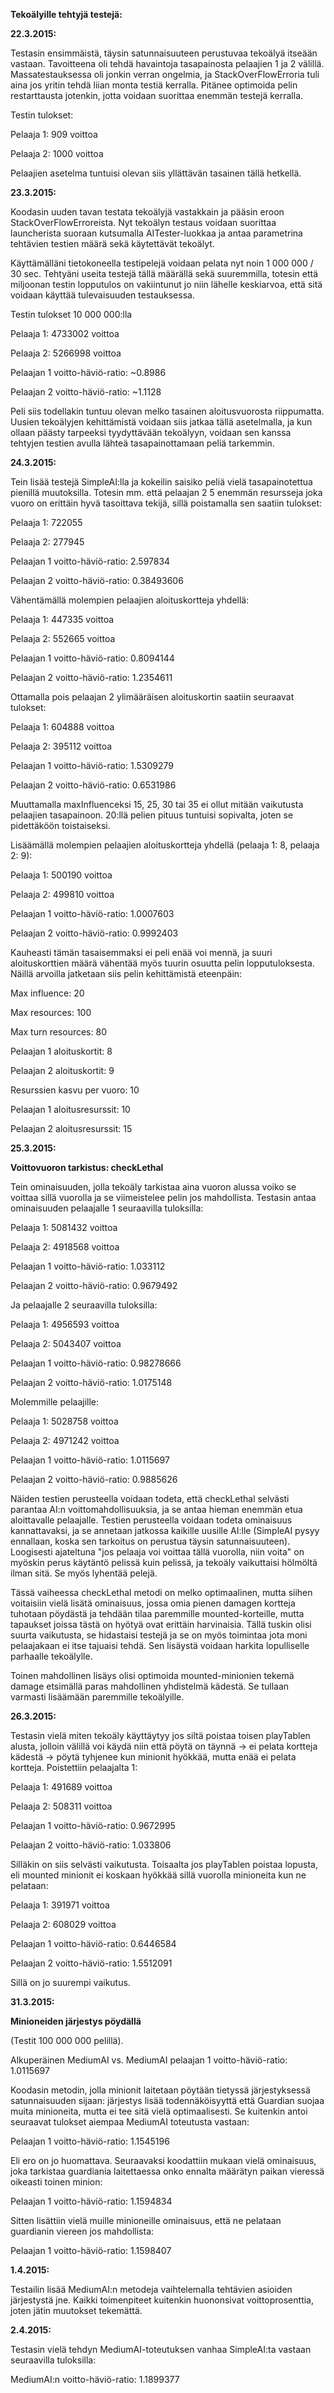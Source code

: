 **Tekoälyille tehtyjä testejä:**

**22.3.2015:**

Testasin ensimmäistä, täysin satunnaisuuteen perustuvaa tekoälyä itseään vastaan. Tavoitteena oli tehdä havaintoja
tasapainosta pelaajien 1 ja 2 välillä. Massatestauksessa oli jonkin verran ongelmia, ja StackOverFlowErroria tuli
aina jos yritin tehdä liian monta testiä kerralla. Pitänee optimoida pelin restarttausta jotenkin, jotta voidaan
suorittaa enemmän testejä kerralla.

Testin tulokset:

Pelaaja 1: 909 voittoa

Pelaaja 2: 1000 voittoa

Pelaajien asetelma tuntuisi olevan siis yllättävän tasainen tällä hetkellä.

**23.3.2015:**

Koodasin uuden tavan testata tekoälyjä vastakkain ja pääsin eroon StackOverFlowErroreista. Nyt tekoälyn testaus
voidaan suorittaa launcherista suoraan kutsumalla AITester-luokkaa ja antaa parametrina tehtävien testien määrä sekä
käytettävät tekoälyt.

Käyttämälläni tietokoneella testipelejä voidaan pelata nyt noin 1 000 000 / 30 sec. Tehtyäni useita testejä tällä määrällä
sekä suuremmilla, totesin että miljoonan testin lopputulos on vakiintunut jo niin lähelle keskiarvoa, että sitä voidaan
käyttää tulevaisuuden testauksessa.

Testin tulokset 10 000 000:lla

Pelaaja 1: 4733002 voittoa

Pelaaja 2: 5266998 voittoa

Pelaajan 1 voitto-häviö-ratio: ~0.8986

Pelaajan 2 voitto-häviö-ratio: ~1.1128

Peli siis todellakin tuntuu olevan melko tasainen aloitusvuorosta riippumatta. Uusien tekoälyjen kehittämistä voidaan siis
jatkaa tällä asetelmalla, ja kun ollaan päästy tarpeeksi tyydyttävään tekoälyyn, voidaan sen kanssa tehtyjen testien avulla
lähteä tasapainottamaan peliä tarkemmin.

**24.3.2015:**

Tein lisää testejä SimpleAI:lla ja kokeilin saisiko peliä vielä tasapainotettua pienillä muutoksilla. Totesin mm. että 
pelaajan 2 5 enemmän resursseja joka vuoro on erittäin hyvä tasoittava tekijä, sillä poistamalla sen saatiin tulokset:

Pelaaja 1: 722055

Pelaaja 2: 277945

Pelaajan 1 voitto-häviö-ratio: 2.597834

Pelaajan 2 voitto-häviö-ratio: 0.38493606

Vähentämällä molempien pelaajien aloituskortteja yhdellä:

Pelaaja 1: 447335 voittoa

Pelaaja 2: 552665 voittoa

Pelaajan 1 voitto-häviö-ratio: 0.8094144

Pelaajan 2 voitto-häviö-ratio: 1.2354611

Ottamalla pois pelaajan 2 ylimääräisen aloituskortin saatiin seuraavat tulokset:

Pelaaja 1: 604888 voittoa

Pelaaja 2: 395112 voittoa

Pelaajan 1 voitto-häviö-ratio: 1.5309279

Pelaajan 2 voitto-häviö-ratio: 0.6531986

Muuttamalla maxInfluenceksi 15, 25, 30 tai 35 ei ollut mitään vaikutusta pelaajien tasapainoon. 20:llä pelien pituus tuntuisi
sopivalta, joten se pidettäköön toistaiseksi.

Lisäämällä molempien pelaajien aloituskortteja yhdellä (pelaaja 1: 8, pelaaja 2: 9):

Pelaaja 1: 500190 voittoa

Pelaaja 2: 499810 voittoa

Pelaajan 1 voitto-häviö-ratio: 1.0007603

Pelaajan 2 voitto-häviö-ratio: 0.9992403

Kauheasti tämän tasaisemmaksi ei peli enää voi mennä, ja suuri aloituskorttien määrä vähentää myös tuurin osuutta pelin 
lopputuloksesta. Näillä arvoilla jatketaan siis pelin kehittämistä eteenpäin:

Max influence: 20

Max resources: 100

Max turn resources: 80

Pelaajan 1 aloituskortit: 8

Pelaajan 2 aloituskortit: 9

Resurssien kasvu per vuoro: 10

Pelaajan 1 aloitusresurssit: 10

Pelaajan 2 aloitusresurssit: 15

**25.3.2015:**

**Voittovuoron tarkistus: checkLethal**

Tein ominaisuuden, jolla tekoäly tarkistaa aina vuoron alussa voiko se voittaa sillä vuorolla ja se viimeistelee 
pelin jos mahdollista. Testasin antaa ominaisuuden pelaajalle 1 seuraavilla tuloksilla:

Pelaaja 1: 5081432 voittoa

Pelaaja 2: 4918568 voittoa

Pelaajan 1 voitto-häviö-ratio: 1.033112

Pelaajan 2 voitto-häviö-ratio: 0.9679492

Ja pelaajalle 2 seuraavilla tuloksilla:

Pelaaja 1: 4956593 voittoa

Pelaaja 2: 5043407 voittoa

Pelaajan 1 voitto-häviö-ratio: 0.98278666

Pelaajan 2 voitto-häviö-ratio: 1.0175148

Molemmille pelaajille:

Pelaaja 1: 5028758 voittoa

Pelaaja 2: 4971242 voittoa

Pelaajan 1 voitto-häviö-ratio: 1.0115697

Pelaajan 2 voitto-häviö-ratio: 0.9885626

Näiden testien perusteella voidaan todeta, että checkLethal selvästi parantaa AI:n voittomahdollisuuksia, ja se antaa 
hieman enemmän etua aloittavalle pelaajalle. Testien perusteella voidaan todeta ominaisuus kannattavaksi, ja se annetaan
jatkossa kaikille uusille AI:lle (SimpleAI pysyy ennallaan, koska sen tarkoitus on perustua täysin satunnaisuuteen). 
Loogisesti ajateltuna "jos pelaaja voi voittaa tällä vuorolla, niin voita" on myöskin perus käytäntö pelissä kuin pelissä,
ja tekoäly vaikuttaisi hölmöltä ilman sitä. Se myös lyhentää pelejä.

Tässä vaiheessa checkLethal metodi on melko optimaalinen, mutta siihen voitaisiin vielä lisätä ominaisuus, jossa omia
pienen damagen kortteja tuhotaan pöydästä ja tehdään tilaa paremmille mounted-korteille, mutta tapaukset joissa tästä
on hyötyä ovat erittäin harvinaisia. Tällä tuskin olisi suurta vaikutusta, se hidastaisi testejä ja se on myös toimintaa
jota moni pelaajakaan ei itse tajuaisi tehdä. Sen lisäystä voidaan harkita lopulliselle parhaalle tekoälylle.

Toinen mahdollinen lisäys olisi optimoida mounted-minionien tekemä damage etsimällä paras mahdollinen yhdistelmä kädestä.
Se tullaan varmasti lisäämään paremmille tekoälyille.

**26.3.2015:**

Testasin vielä miten tekoäly käyttäytyy jos siltä poistaa toisen playTablen alusta, jolloin välillä voi käydä niin että
pöytä on täynnä -> ei pelata kortteja kädestä -> pöytä tyhjenee kun minionit hyökkää, mutta enää ei pelata kortteja.
Poistettiin pelaajalta 1:

Pelaaja 1: 491689 voittoa

Pelaaja 2: 508311 voittoa

Pelaajan 1 voitto-häviö-ratio: 0.9672995

Pelaajan 2 voitto-häviö-ratio: 1.033806

Silläkin on siis selvästi vaikutusta. Toisaalta jos playTablen poistaa lopusta, eli mounted minionit ei koskaan hyökkää
sillä vuorolla minioneita kun ne pelataan:

Pelaaja 1: 391971 voittoa

Pelaaja 2: 608029 voittoa

Pelaajan 1 voitto-häviö-ratio: 0.6446584

Pelaajan 2 voitto-häviö-ratio: 1.5512091

Sillä on jo suurempi vaikutus.

**31.3.2015:**

**Minioneiden järjestys pöydällä**

(Testit 100 000 000 pelillä).

Alkuperäinen MediumAI vs. MediumAI pelaajan 1 voitto-häviö-ratio: 1.0115697

Koodasin metodin, jolla minionit laitetaan pöytään tietyssä järjestyksessä satunnaisuuden sijaan: järjestys lisää todennäköisyyttä
että Guardian suojaa muita minioneita, mutta ei tee sitä vielä optimaalisesti. Se kuitenkin antoi seuraavat tulokset aiempaa
MediumAI toteutusta vastaan:

Pelaajan 1 voitto-häviö-ratio: 1.1545196

Eli ero on jo huomattava. Seuraavaksi koodattiin mukaan vielä ominaisuus, joka tarkistaa guardiania laitettaessa onko ennalta määrätyn
paikan vieressä oikeasti toinen minion:

Pelaajan 1 voitto-häviö-ratio: 1.1594834

Sitten lisättiin vielä muille minioneille ominaisuus, että ne pelataan guardianin viereen jos mahdollista:

Pelaajan 1 voitto-häviö-ratio: 1.1598407


**1.4.2015:**

Testailin lisää MediumAI:n metodeja vaihtelemalla tehtävien asioiden järjestystä jne. Kaikki toimenpiteet
kuitenkin huononsivat voittoprosenttia, joten jätin muutokset tekemättä.


**2.4.2015:**

Testasin vielä tehdyn MediumAI-toteutuksen vanhaa SimpleAI:ta vastaan seuraavilla tuloksilla:

MediumAI:n voitto-häviö-ratio: 1.1899377
